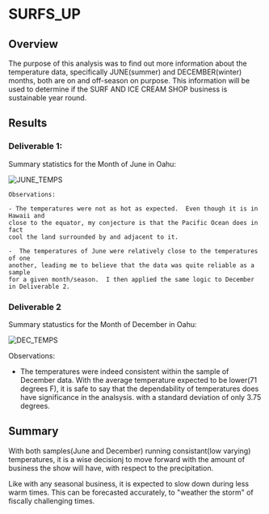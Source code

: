 # SURFS_UP

## Overview ##
The purpose of this analysis was to find out more information about the 
temperature data, specifically JUNE(summer) and DECEMBER(winter) months, both
are on and off-season on purpose.  This information will be used to determine 
if the SURF AND ICE CREAM SHOP business is sustainable year round.

## Results ##

### Deliverable 1: ###

  Summary statistics for the Month of June in Oahu:
  
  ![JUNE_TEMPS](https://user-images.githubusercontent.com/8845050/172547766-1dd6f698-5c23-4cfa-b76c-28dd96b17990.PNG)
    
    Observations:
    
    - The temperatures were not as hot as expected.  Even though it is in Hawaii and
    close to the equator, my conjecture is that the Pacific Ocean does in fact
    cool the land surrounded by and adjacent to it.
    
    -  The temperatures of June were relatively close to the temperatures of one
    another, leading me to believe that the data was quite reliable as a sample
    for a given month/season.  I then applied the same logic to December in Deliverable 2.   
    
### Deliverable 2 ###

  Summary statustics for the Month of December in Oahu:

  ![DEC_TEMPS](https://user-images.githubusercontent.com/8845050/172548144-aca54877-8168-48fa-b584-44032674d98d.PNG)

  Observations:
  
  - The temperatures were indeed consistent within the sample of December data.  With 
  the average temperature expected to be lower(71 degrees F), it is safe to say that the 
  dependability of temperatures does have significance in the analsysis.  with a standard
  deviation of only 3.75 degrees.
  
  ## Summary ##
  
  With both samples(June and December) running consistant(low varying) temperatures, it is
  a wise decisionj to move forward with the amount of business the show will have, with
  respect to the precipitation.  
  
  Like with any seasonal business, it is expected to slow down during less warm times. 
  This can be forecasted accurately, to "weather the storm" of fiscally challenging times.


